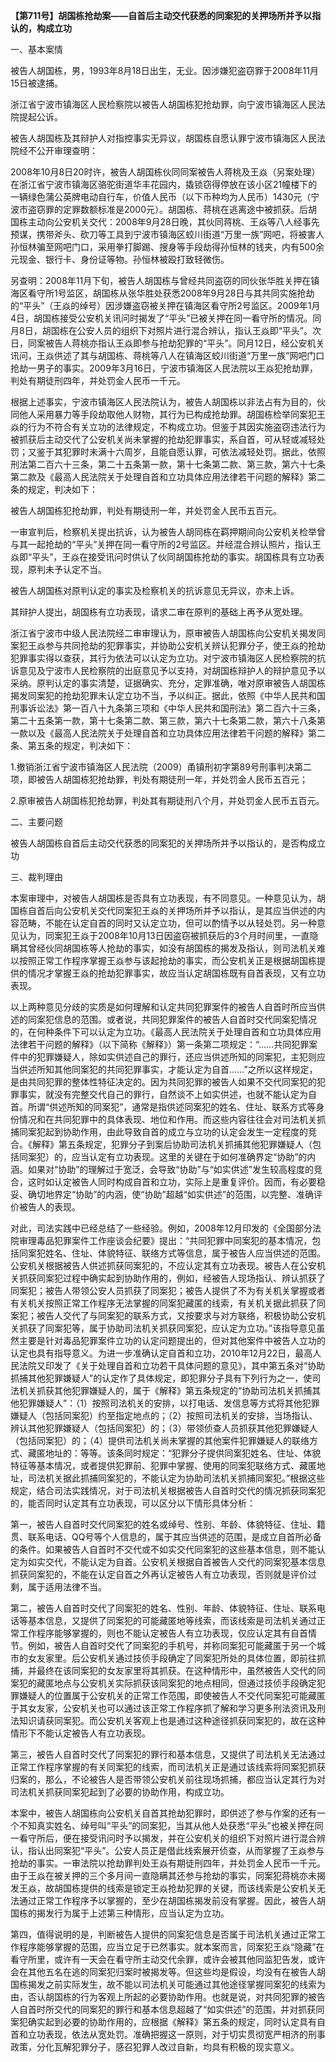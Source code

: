 **【第711号】胡国栋抢劫案——自首后主动交代获悉的同案犯的关押场所并予以指认的，构成立功**

一、基本案情

被告人胡国栋，男，1993年8月18日出生，无业。因涉嫌犯盗窃罪于2008年11月15日被逮捕。

浙江省宁波市镇海区人民检察院以被告人胡国栋犯抢劫罪，向宁波市镇海区人民法院提起公诉。

被告人胡国栋及其辩护人对指控事实无异议，胡国栋自愿认罪宁波市镇海区人民法院经不公开审理查明：

2008年10月8日20时许，被告人胡国栋伙同同案被告人蒋桃及王焱（另案处理）在浙江省宁波市镇海区骆驼街道华丰花园内，撬锁窃得停放在该小区21幢楼下的一辆绿色蒲公英牌电动自行车，价值人民币（以下币种均为人民币）1430元（宁波市盗窃罪的定罪数额标准是2000元）。胡国栋、蒋桃在逃离途中被抓获。后胡国栋主动向公安机关交代：2008年9月28日晚，其伙同蒋桃、王焱等八人经事先预谋，携带斧头、砍刀等工具到宁波市镇海区蛟川街道“万里一族”网吧，将被害人孙恒林骗至网吧门口，采用拳打脚踢、搜身等手段劫得孙恒林的钱夹，内有500余元现金、银行卡、身份证等物。孙恒林被殴打致轻微伤。

另查明：2008年11月下旬，被告人胡国栋与曾经共同盗窃的同伙张华胜关押在镇海区看守所1号监区，胡国栋从张华胜处获悉2008年9月28日与其共同实施抢劫的“平头”（王焱的绰号）因涉嫌盗窃被关押在镇海区看守所2号监区。2009年1月4日，胡国栋接受公安机关讯问时揭发了“平头”已被关押在同一看守所的情况。同月8日，胡国栋在公安人员的组织下对照片进行混合辨认，指认王焱即“平头”。次日，同案被告人蒋桃亦指认王焱即参与抢劫犯罪的“平头”。同月12日，经公安机关讯问，王焱供述了其与胡国栋、蒋桃等八人在镇海区蛟川街道“万里一族”网吧门口抢劫一男子的事实。2009年3月16日，宁波市镇海区人民法院以王焱犯抢劫罪，判处有期徒刑四年，并处罚金人民币一千元。

根据上述事实，宁波市镇海区人民法院认为，被告人胡国栋以非法占有为目的，伙同他人采用暴力等手段劫取他人财物，其行为已构成抢劫罪。胡国栋检举同案犯王焱的行为不符合有关立功的法律规定，不构成立功。但鉴于其因实施盗窃违法行为被抓获后主动交代了公安机关尚未掌握的抢劫犯罪事实，系自首，可从轻或减轻处罚；又鉴于其犯罪时未满十六周岁，且能自愿认罪，可依法减轻处罚。据此，依照刑法第二百六十三条，第二十五条第一款，第十七条第二款、第三款，第六十七条第二款及《最高人民法院关于处理自首和立功具体应用法律若干问题的解释》第二条的规定，判决如下：

被告人胡国栋犯抢劫罪，判处有期徒刑一年，并处罚金人民币五百元。

一审宣判后，检察机关提出抗诉，认为被告人胡同栋在羁押期间向公安机关检举曾与其一起抢劫的“平头”关押在同一看守所的2号监区。并经混合辨认照片，指认王焱即“平头”，王焱在接受讯问时供认了伙同胡国栋抢劫的事实。胡国栋具有立功表现，原判未予认定不当。

被告人胡国栋对原判认定的事实及检察机关的抗诉意见无异议，亦未上诉。

其辩护人提出，胡国栋有立功表现，请求二审在原判的基础上再予从宽处理。

浙江省宁波市中级人民法院经二审审理认为，原审被告人胡国栋向公安机关揭发同案犯王焱参与共同抢劫的犯罪事实，并协助公安机关辨认犯罪分子，使王焱的抢劫犯罪事实得以查获，其行为依法可以认定为立功。对宁波市镇海区人民检察院的抗诉意见及宁波市人民检察院的出庭意见予以支持，对胡国栋辩护人的辩护意见予以采纳。原判认定的事实清楚，证据确实、充分，定罪准确，唯对原审被告人胡国栋揭发同案犯的抢劫犯罪未认定立功不当，予以纠正。据此，依照《中华人民共和国刑事诉讼法》第一百八十九条第三项和《中华人民共和国刑法》第二百六十三条，第二十五条第一款，第十七条第二款、第三款，第六十七条第二款，第六十八条第一款以及《最高人民法院关于处理自首和立功具体应用法律若干问题的解释》第二条、第五条的规定，判决如下：

1.撤销浙江省宁波市镇海区人民法院（2009）甬镇刑初字第89号刑事判决第二项，即被告人胡国栋犯抢劫罪，判处有期徒刑一年，并处罚金人民币五百元；

2.原审被告人胡国栋犯抢劫罪，判处其有期徒刑八个月，并处罚金人民币五百元。

二、主要问题

被告人胡国栋自首后主动交代获悉的同案犯的关押场所并予以指认的，是否构成立功

三、裁判理由

本案审理中，对被告人胡国栋是否具有立功表现，有不同意见。一种意见认为，胡国栋自首后向公安机关交代同案犯王焱的关押场所并予以指认，是其应当供述的内容范畴，不能在认定自首的同时又认定立功，但可以酌情予以从轻处罚。另一种意见认为，同案犯王焱于2008年10月13日因盗窃被抓获后的3个月时间里，一直隐瞒其曾经伙同胡国栋等人抢劫的事实，如没有胡国栋的揭发及指认，则司法机关难以按照正常工作程序掌握王焱参与该起抢劫的事实，而公安机关正是根据胡国栋提供的情况才掌握王焱的抢劫犯罪事实，故应当认定胡国栋既有自首表现，又有立功表现。

以上两种意见分歧的实质是如何理解和认定共同犯罪案件的被告人自首时所应当供述的同案犯信息的范围。或者说，共同犯罪案件的被告人自首时交代同案犯情况的，在何种条件下可以认定为立功。《最高人民法院关于处理自首和立功具体应用法律若干问题的解释》（以下简称《解释》）第一条第二项规定：“……共同犯罪案件中的犯罪嫌疑人，除如实供述自己的罪行，还应当供述所知的同案犯，主犯则应当供述所知其他同案犯的共同犯罪事实，才能认定为自首……”之所以这样规定，是由共同犯罪的整体性特征决定的。因为共同犯罪的被告人如果不交代同案犯的犯罪事实，就没有完整交代自己的罪行，自然谈不上如实供述，也就不能认定为自首。所谓“供述所知的同案犯”，通常是指供述同案犯的姓名、住址、联系方式等身份情况和在共同犯罪中的具体表现、地位和作用。而这些内容往往会对司法机关抓捕同案犯起到协助作用，由此导致自首的成立与立功的认定会发生一定程度的竞合。《解释》第五条规定，犯罪分子到案后协助司法机关抓捕其他犯罪嫌疑人（包括同案犯）的，应当认定有立功表现。这里的关键在于如何准确界定“协助”的内涵。如果对“协助”的理解过于宽泛，会导致“协助”与“如实供述”发生较高程度的竞合，这时如认定被告人同时构成自首和立功，实际上是重复评价。因而，有必要稳妥、确切地界定“协助”的内涵，使“协助”超越“如实供述”的范围，以完整、准确评价被告人的表现。

对此，司法实践中已经总结了一些经验。例如，2008年12月印发的《全国部分法院审理毒品犯罪案件工作座谈会纪要》提出：“共同犯罪中同案犯的基本情况，包括同案犯姓名、住址、体貌特征、联络方式等信息，属于被告人应当供述的范围。公安机关根据被告人供述抓获同案犯的，不应认定其有立功表现。被告人在公安机关抓获同案犯过程中确实起到协助作用的，例如，经被告人现场指认、辨认抓获了同案犯；被告人带领公安人员抓获了同案犯；被告人提供了不为有关机关掌握或者有关机关按照正常工作程序无法掌握的同案犯藏匿的线索，有关机关据此抓获了同案犯；被告人交代了与同案犯的联系方式，又按要求与对方联络，积极协助公安机关抓获了同案犯等，属于协助司法机关抓获同案犯，应认定为立功。”该指导意见虽然主要是针对毒品犯罪案件立功的认定问题提出的，但对其他案件中被告人立功的认定也具有指导意义。为进一步准确认定自首和立功，2010年12月22日，最高人民法院又印发了《关于处理自首和立功若干具体问题的意见》，其中第五条对“协助抓捕其他犯罪嫌疑人”的认定作了具体规定，即犯罪分子具有下列行为之一，使司法机关抓获其他犯罪嫌疑人的，属于《解释》第五条规定的“协助司法机关抓捕其他犯罪嫌疑人”：（1）按照司法机关的安排，以打电话、发信息等方式将其他犯罪嫌疑人（包括同案犯）约至指定地点的；（2）按照司法机关的安排，当场指认、辨认其他犯罪嫌疑人（包括同案犯）的；（3）带领侦查人员抓获其他犯罪嫌疑人（包括同案犯）的；（4）提供司法机关尚未掌握的其他案件犯罪嫌疑人的联络方式、藏匿地址的：等等。该条同时规定：“犯罪分子提供同案犯姓名、住址、体貌特征等基本情况，或者提供犯罪前、犯罪中掌握、使用的同案犯联络方式、藏匿地址，司法机关据此抓捕同案犯的，不能认定为协助司法机关抓捕同案犯。”根据这些规定，结合司法实践情况，对于司法机关根据被告人自首时交代的情况抓获同案犯的，能否同时认定其有立功表现，可以区分以下情形具体分析：

第一，被告人自首时交代同案犯的姓名或绰号、性别、年龄、体貌特征、住址、籍贯、联系电话、QQ号等个人信息的，属于其应当供述的范围，是成立自首所必备的条件。如果被告人自首时不交代或不如实交代同案犯的这些基本信息，则不能认定为如实交代，不能认定为自首。公安机关根据自首被告人交代的同案犯基本信息抓获同案犯的，不能在认定自首之外再认定被告人有立功表现，否则就是评价过剩，属于适用法律不当。

第二，被告人自首时交代了同案犯的姓名、性别、年龄、体貌特征、住址、联系电话等基本信息，又提供了同案犯的可能藏匿地等线索，而该线索是司法机关通过正常工作程序能够掌握的，则也不能认定被告人有立功表现，仅应认定其有自首情节。例如，被告人自首时交代了同案犯的手机号，并称同案犯可能藏匿于另一个城市的女友家里。后公安机关通过技侦手段确定了同案犯所处的具体位置，即前往抓捕，并最终在该同案犯的女友家里将其抓获。在这种情形中，虽然被告人交代的同案犯的藏匿地点与公安机关实际抓获该同案犯的地点相同，但通过技侦手段确定犯罪嫌疑人的位置属于公安机关的正常工作范围，即使被告人不交代同案犯可能藏匿于其女友家，公安机关也可以通过该正常工作程序抓了解和学习更多刑法资讯及刑法知识请获同案犯。而公安机关客观上也是通过这种途径抓获同案犯的，故在这种情形下不能认定被告人有立功表现。

第三，被告人自首时交代了同案犯的罪行和基本信息，又提供了司法机关无法通过正常工作程序掌握的有关同案犯的线索，而司法机关正是通过该线索将同案犯抓获归案的，那么，不论被告人是否带领公安机关前往现场抓捕，都应当认定其行为对司法机关抓获同案犯起到了必要的协助作用，构成立功。

本案中，被告人胡国栋向公安机关自首其抢劫犯罪时，即供述了参与作案的还有一个不知真实姓名、绰号叫“平头”的同案犯，当其从他人处获悉“平头”也被关押在同一看守所后，便在接受讯问时予以揭发，并在公安机关的组织下对照片进行混合辨认，指认出同案犯“平头”。公安人员正是借此线索展开侦查，从而掌握了王焱参与抢劫的事实。一审法院以抢劫罪判处王焱有期徒刑四年，并处罚金人民币一千元。由于王焱在被关押的三个多月间一直隐瞒其还参与抢劫的事实，同案犯蒋桃亦未揭发王焱，故胡国栋提供的线索是锁定王焱抢劫犯罪的关键，而该线索是公安机关无法通过正常工作程序予以掌握的，至少在胡国栋揭发前没有掌握。因此，被告人胡国栋的揭发行为属于上述第三种情形，应当认定为立功。

第四，值得说明的是，判断被告人提供的同案犯信息是否属于司法机关通过正常工作程序能够掌握的范围，应当立足于已然事实。就本案而言，同案犯王焱“隐藏”在看守所里，或许有一天会在看守所主动交代余罪，或许会被其他同监犯告发，或许会在其他五名在逃的同案犯归案时被揭发等。但这些均是假设，均没有在被告人胡国栋揭发之前实际发生，故不能以司法机关可能通过其他途径掌握同案犯的线索为由，否认胡国栋的行为客观上所起的必要协助作用。也就是说，对共同犯罪的被告人自首时所交代的同案犯的罪行和基本信息超越了“如实供述”的范围，并对抓获同案犯确实起到必要的协助作用的，应根据《解释》第五条的规定，同时认定具有自首和立功表现，依法从宽处罚。准确把握这一原则，对于切实贯彻宽严相济的刑事政策，分化瓦解犯罪分子，感召犯罪人改过自新，均具有积极的现实意义。